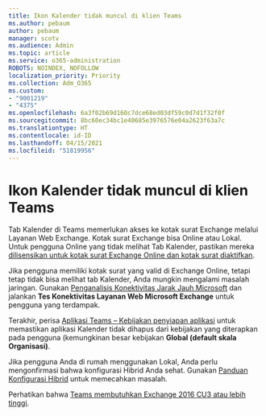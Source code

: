 ```yaml
---
title: Ikon Kalender tidak muncul di klien Teams
ms.author: pebaum
author: pebaum
manager: scotv
ms.audience: Admin
ms.topic: article
ms.service: o365-administration
ROBOTS: NOINDEX, NOFOLLOW
localization_priority: Priority
ms.collection: Adm_O365
ms.custom:
- "9001219"
- "4375"
ms.openlocfilehash: 6a3f02b69d160c7dce68ed03df59c0d7d1f32f0f
ms.sourcegitcommit: 8bc60ec34bc1e40685e3976576e04a2623f63a7c
ms.translationtype: HT
ms.contentlocale: id-ID
ms.lasthandoff: 04/15/2021
ms.locfileid: "51819956"
---
```

# <a name="calendar-icon-not-showing-in-teams-client"></a>Ikon Kalender tidak muncul di klien Teams

Tab Kalender di Teams memerlukan akses ke kotak surat Exchange melalui Layanan Web Exchange. Kotak surat Exchange bisa Online atau Lokal. Untuk pengguna Online yang tidak melihat Tab Kalender, pastikan mereka [dilisensikan untuk kotak surat Exchange Online dan kotak surat diaktifkan](https://docs.microsoft.com/exchange/recipients-in-exchange-online/create-user-mailboxes).

Jika pengguna memiliki kotak surat yang valid di Exchange Online, tetapi tetap tidak bisa melihat tab Kalender, Anda mungkin mengalami masalah jaringan. Gunakan [Penganalisis Konektivitas Jarak Jauh Microsoft](https://testconnectivity.microsoft.com/) dan jalankan **Tes Konektivitas Layanan Web Microsoft Exchange** untuk pengguna yang terdampak.

Terakhir, perisa [Aplikasi Teams – Kebijakan penyiapan aplikasi](https://admin.teams.microsoft.com/policies/app-setup) untuk memastikan aplikasi Kalender tidak dihapus dari kebijakan yang diterapkan pada pengguna (kemungkinan besar kebijakan **Global (default skala Organisasi)**.

Jika pengguna Anda di rumah menggunakan Lokal, Anda perlu mengonfirmasi bahwa konfigurasi Hibrid Anda sehat. Gunakan [Panduan Konfigurasi Hibrid](https://docs.microsoft.com/exchange/hybrid-deployment/hybrid-agent) untuk memecahkan masalah.

Perhatikan bahwa [Teams membutuhkan Exchange 2016 CU3 atau lebih tinggi](https://docs.microsoft.com/microsoftteams/exchange-teams-interact).
